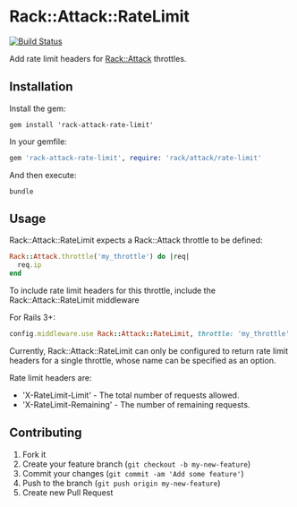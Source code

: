 # Rack::Attack::RateLimit

[![Build Status](https://travis-ci.org/jbyck/rack-attack-rate-limit.png?branch=master)](https://travis-ci.org/jbyck/rack-attack-rate-limit)

Add rate limit headers for [Rack::Attack](https://github.com/kickstarter/rack-attack) throttles.

## Installation

Install the gem:

```shell
gem install 'rack-attack-rate-limit'
```

In your gemfile:
```ruby
gem 'rack-attack-rate-limit', require: 'rack/attack/rate-limit'
```



And then execute:
```shell
bundle
```

## Usage

Rack::Attack::RateLimit expects a Rack::Attack throttle to be defined:

```ruby
Rack::Attack.throttle('my_throttle') do |req|
  req.ip
end
```

To include rate limit headers for this throttle, include the Rack::Attack::RateLimit middleware

For Rails 3+:

```ruby
config.middleware.use Rack::Attack::RateLimit, throttle: 'my_throttle'
```

Currently, Rack::Attack::RateLimit can only be configured to return rate limit headers for a single throttle, whose name can be specified as an option.

Rate limit headers are:

* 'X-RateLimit-Limit' - The total number of requests allowed.
* 'X-RateLimit-Remaining' - The number of remaining requests. 

## Contributing

1. Fork it
2. Create your feature branch (`git checkout -b my-new-feature`)
3. Commit your changes (`git commit -am 'Add some feature'`)
4. Push to the branch (`git push origin my-new-feature`)
5. Create new Pull Request
